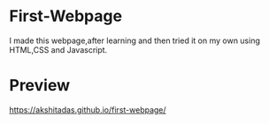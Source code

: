 # First-Webpage
I made this webpage,after learning and then tried it on my own using HTML,CSS and Javascript.
# Preview
https://akshitadas.github.io/first-webpage/
